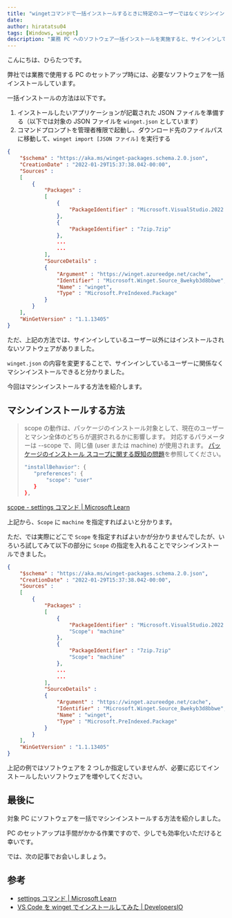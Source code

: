 ```yaml
---
title: "wingetコマンドで一括インストールするときに特定のユーザーではなくマシンインストールする"
date:
author: hiratatsu04
tags: [Windows, winget]
description: "業務 PC へのソフトウェア一括インストールを実施すると、サインインしているユーザー以外にはインストールされないソフトウェアがありました。ユーザーごとにソフトウェアをインストールするのは少し手間なので、マシンインストールできるようにしました。その方法を紹介します。"
---
```


こんにちは、ひらたつです。

弊社では業務で使用する PC のセットアップ時には、必要なソフトウェアを一括インストールしています。

一括インストールの方法は以下です。

1. インストールしたいアプリケーションが記載された JSON ファイルを準備する（以下では対象の JSON ファイルを `winget.json` としています）
2. コマンドプロンプトを管理者権限で起動し、ダウンロード先のファイルパスに移動して、`winget import [JSON ファイル]` を実行する

```json:title=winget.json
{
	"$schema" : "https://aka.ms/winget-packages.schema.2.0.json",
	"CreationDate" : "2022-01-29T15:37:38.042-00:00",
	"Sources" :
	[
		{
			"Packages" :
			[
				{
					"PackageIdentifier" : "Microsoft.VisualStudio.2022.Community"
				},
				{
					"PackageIdentifier" : "7zip.7zip"
				},
				...
				...
			],
			"SourceDetails" :
			{
				"Argument" : "https://winget.azureedge.net/cache",
				"Identifier" : "Microsoft.Winget.Source_8wekyb3d8bbwe",
				"Name" : "winget",
				"Type" : "Microsoft.PreIndexed.Package"
			}
		}
	],
	"WinGetVersion" : "1.1.13405"
}
```

ただ、上記の方法では、サインインしているユーザー以外にはインストールされないソフトウェアがありました。

`winget.json` の内容を変更することで、サインインしているユーザーに関係なくマシンインストールできると分かりました。

今回はマシンインストールする方法を紹介します。

## マシンインストールする方法

> scope の動作は、パッケージのインストール対象として、現在のユーザーとマシン全体のどちらが選択されるかに影響します。 対応するパラメーターは --scope で、同じ値 (user または machine) が使用されます。 [パッケージのインストール スコープに関する既知の問題](https://learn.microsoft.com/ja-jp/windows/package-manager/winget/troubleshooting#scope-for-specific-user-vs-machine-wide)を参照してください。
>
> ```bash
> "installBehavior": {
>    "preferences": {
>        "scope": "user"
>    }
> },
> ```

[scope - settings コマンド | Microsoft Learn](https://learn.microsoft.com/ja-jp/windows/package-manager/winget/settings#scope)

上記から、`Scope` に `machine` を指定すればよいと分かります。

ただ、では実際にどこで `Scope` を指定すればよいかが分かりませんでしたが、いろいろ試してみて以下の部分に `Scope` の指定を入れることでマシンインストールできました。

```json{11,15}:title=winget.json
{
	"$schema" : "https://aka.ms/winget-packages.schema.2.0.json",
	"CreationDate" : "2022-01-29T15:37:38.042-00:00",
	"Sources" :
	[
		{
			"Packages" :
			[
				{
					"PackageIdentifier" : "Microsoft.VisualStudio.2022.Community"
					"Scope": "machine"
				},
				{
					"PackageIdentifier" : "7zip.7zip"
					"Scope": "machine"
				},
				...
				...
			],
			"SourceDetails" :
			{
				"Argument" : "https://winget.azureedge.net/cache",
				"Identifier" : "Microsoft.Winget.Source_8wekyb3d8bbwe",
				"Name" : "winget",
				"Type" : "Microsoft.PreIndexed.Package"
			}
		}
	],
	"WinGetVersion" : "1.1.13405"
}
```

上記の例ではソフトウェアを 2 つしか指定していませんが、必要に応じてインストールしたいソフトウェアを増やしてください。

## 最後に

対象 PC にソフトウェアを一括でマシンインストールする方法を紹介しました。

PC のセットアップは手間がかかる作業ですので、少しでも効率化いただけると幸いです。

では、次の記事でお会いしましょう。

## 参考

- [settings コマンド | Microsoft Learn](https://learn.microsoft.com/ja-jp/windows/package-manager/winget/settings)
- [VS Code を winget でインストールしてみた | DevelopersIO](https://dev.classmethod.jp/articles/winget-install-vscode/)
